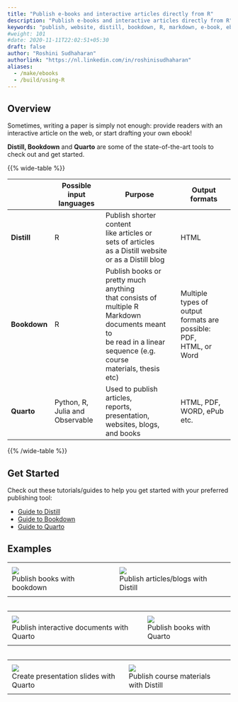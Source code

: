 ```yaml
---
title: "Publish e-books and interactive articles directly from R"
description: "Publish e-books and interactive articles directly from R"
keywords: "publish, website, distill, bookdown, R, markdown, e-book, ebook, paper, scientific, interactive, article, web, tools, tutorial, example"
#weight: 101
#date: 2020-11-11T22:02:51+05:30
draft: false
author: "Roshini Sudhaharan"
authorlink: "https://nl.linkedin.com/in/roshinisudhaharan"
aliases:
  - /make/ebooks
  - /build/using-R
---
```


## Overview

Sometimes, writing a paper is simply not enough: provide readers with an interactive article on the web, or start drafting your own ebook!

**Distill, Bookdown** and **Quarto** are some of the state-of-the-art tools to check out and get started.

{{% wide-table %}}

| 	| **Possible input  <br> languages** 	| **Purpose**  	| **Output <br> formats** 	|  	
|---	|---	|---	|---	|
|  	**Distill** | R | Publish shorter content<br> like articles or <br> sets of articles <br> as a Distill website <br> or as a Distill blog 	| HTML 	|  	
| **Bookdown** | R | Publish books or <br> pretty much anything <br> that consists of <br> multiple R Markdown <br> documents meant to <br> be read in a linear <br> sequence (e.g. course <br> materials, thesis etc) 	| Multiple types of <br> output formats are <br> possible: PDF,  <br> HTML, or Word 	|
| **Quarto** | Python, R, <br> Julia and <br> Observable 	|  Used to publish articles,<br> reports, presentation, <br> websites,  blogs, and books	| HTML, PDF, <br> WORD, ePub etc. 	|  	

{{% /wide-table %}}

## Get Started

Check out these tutorials/guides to help you get started with your preferred publishing tool:

- [Guide to Distill](https://rstudio.github.io/distill/)
- [Guide to Bookdown](https://bookdown.org/yihui/bookdown/)
- [Guide to Quarto](https://quarto.org/docs/guide/)

## Examples
<div id = "image-table">
<table>
<tr>
<td style = "padding:10px">
<img src = "../images/bookdown-1.png"/>
<figcaption>Publish books with bookdown</figcaption>

</td>
<td style = "padding:10px">
<img src = "../images/distill-1.png"/>
<figcaption>Publish articles/blogs with Distill</figcaption>

</tr>
<table>
</div>
<div id = "image-table">
<table>
<tr>
<td style = "padding:10px">
<img src = "../images/quarto-1.png">
<figcaption>Publish interactive documents with Quarto</figcaption>

</td>
<td style = "padding:10px">
<img src = "../images/quarto-2.png">
<figcaption>Publish books with Quarto</figcaption>

</tr>
<table>
</div>
<div id = "image-table">
<table>
<tr>
<td style = "padding:10px">
<img src = "../images/quarto-3.png">
<figcaption>Create presentation slides with Quarto</figcaption>

<td style = "padding:10px">
<img src = "../images/distill-3.png">
<figcaption>Publish course materials with Distill</figcaption>
</tr>
</table>
</div>
